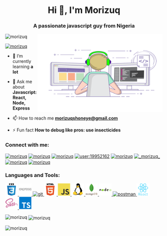 <h1 align="center">Hi 👋, I'm Morizuq</h1>
<h3 align="center">A passionate javascript guy from Nigeria</h3>
<img align="right" alt="Coding" height="250" width="400" src="gifs/pg.gif">

<p align="left"> <img src="https://komarev.com/ghpvc/?username=morizuq&label=Profile%20views&color=0e75b6&style=flat" alt="morizuq" /> </p>

<p align="left"> <a href="https://twitter.com/morizuq" target="blank"><img src="https://img.shields.io/twitter/follow/morizuq?logo=twitter&style=for-the-badge" alt="morizuq" /></a> </p>

- 🌱 I’m currently learning **a lot**

- 💬 Ask me about **Javascript: React, Node, Express**

- 📫 How to reach me **morizuqshoneye@gmail.com**

- ⚡ Fun fact **How to debug like pros: use insecticides**

<h3 align="left">Connect with me:</h3>
<p align="left">
<a href="https://dev.to/morizuq" target="blank"><img align="center" src="https://raw.githubusercontent.com/rahuldkjain/github-profile-readme-generator/master/src/images/icons/Social/devto.svg" alt="morizuq" height="30" width="40" /></a>
<a href="https://twitter.com/morizuq" target="blank"><img align="center" src="https://raw.githubusercontent.com/rahuldkjain/github-profile-readme-generator/master/src/images/icons/Social/twitter.svg" alt="morizuq" height="30" width="40" /></a>
<a href="https://linkedin.com/in/morizuq" target="blank"><img align="center" src="https://raw.githubusercontent.com/rahuldkjain/github-profile-readme-generator/master/src/images/icons/Social/linked-in-alt.svg" alt="morizuq" height="30" width="40" /></a>
<a href="https://stackoverflow.com/users/19952162" target="blank"><img align="center" src="https://raw.githubusercontent.com/rahuldkjain/github-profile-readme-generator/master/src/images/icons/Social/stack-overflow.svg" alt="user:19952162" height="30" width="40" /></a>
<a href="https://codesandbox.com/morizuq" target="blank"><img align="center" src="https://raw.githubusercontent.com/rahuldkjain/github-profile-readme-generator/master/src/images/icons/Social/codesandbox.svg" alt="morizuq" height="30" width="40" /></a>
<a href="https://instagram.com/_morizuq_" target="blank"><img align="center" src="https://raw.githubusercontent.com/rahuldkjain/github-profile-readme-generator/master/src/images/icons/Social/instagram.svg" alt="_morizuq_" height="30" width="40" /></a>
<a href="https://dribbble.com/morizuq" target="blank"><img align="center" src="https://raw.githubusercontent.com/rahuldkjain/github-profile-readme-generator/master/src/images/icons/Social/dribbble.svg" alt="morizuq" height="30" width="40" /></a>
<a href="https://www.hackerrank.com/morizuq" target="blank"><img align="center" src="https://raw.githubusercontent.com/rahuldkjain/github-profile-readme-generator/master/src/images/icons/Social/hackerrank.svg" alt="morizuq" height="30" width="40" /></a>
</p>

<h3 align="left">Languages and Tools:</h3>
<p align="left"> <a href="https://www.w3schools.com/css/" target="_blank" rel="noreferrer"> <img src="https://raw.githubusercontent.com/devicons/devicon/master/icons/css3/css3-original-wordmark.svg" alt="css3" width="40" height="40"/> </a> <a href="https://expressjs.com" target="_blank" rel="noreferrer"> <img src="https://raw.githubusercontent.com/devicons/devicon/master/icons/express/express-original-wordmark.svg" alt="express" width="40" height="40"/> </a> <a href="https://git-scm.com/" target="_blank" rel="noreferrer"> <img src="https://www.vectorlogo.zone/logos/git-scm/git-scm-icon.svg" alt="git" width="40" height="40"/> </a> <a href="https://www.w3.org/html/" target="_blank" rel="noreferrer"> <img src="https://raw.githubusercontent.com/devicons/devicon/master/icons/html5/html5-original-wordmark.svg" alt="html5" width="40" height="40"/> </a> <a href="https://developer.mozilla.org/en-US/docs/Web/JavaScript" target="_blank" rel="noreferrer"> <img src="https://raw.githubusercontent.com/devicons/devicon/master/icons/javascript/javascript-original.svg" alt="javascript" width="40" height="40"/> </a> <a href="https://www.linux.org/" target="_blank" rel="noreferrer"> <img src="https://raw.githubusercontent.com/devicons/devicon/master/icons/linux/linux-original.svg" alt="linux" width="40" height="40"/> </a> <a href="https://www.mongodb.com/" target="_blank" rel="noreferrer"> <img src="https://raw.githubusercontent.com/devicons/devicon/master/icons/mongodb/mongodb-original-wordmark.svg" alt="mongodb" width="40" height="40"/> </a> <a href="https://nodejs.org" target="_blank" rel="noreferrer"> <img src="https://raw.githubusercontent.com/devicons/devicon/master/icons/nodejs/nodejs-original-wordmark.svg" alt="nodejs" width="40" height="40"/> </a> <a href="https://postman.com" target="_blank" rel="noreferrer"> <img src="https://www.vectorlogo.zone/logos/getpostman/getpostman-icon.svg" alt="postman" width="40" height="40"/> </a> <a href="https://reactjs.org/" target="_blank" rel="noreferrer"> <img src="https://raw.githubusercontent.com/devicons/devicon/master/icons/react/react-original-wordmark.svg" alt="react" width="40" height="40"/> </a> <a href="https://sass-lang.com" target="_blank" rel="noreferrer"> <img src="https://raw.githubusercontent.com/devicons/devicon/master/icons/sass/sass-original.svg" alt="sass" width="40" height="40"/> </a> <a href="https://www.typescriptlang.org/" target="_blank" rel="noreferrer"> <img src="https://raw.githubusercontent.com/devicons/devicon/master/icons/typescript/typescript-original.svg" alt="typescript" width="40" height="40"/> </a> </p>

<p><img align="left" src="https://github-readme-stats.vercel.app/api/top-langs?username=morizuq&show_icons=true&locale=en&layout=compact" alt="morizuq" /></p>

<p>&nbsp;<img align="center" src="https://github-readme-stats.vercel.app/api?username=morizuq&show_icons=true&locale=en" alt="morizuq" /></p>

<p><img align="center" src="https://github-readme-streak-stats.herokuapp.com/?user=morizuq&" alt="morizuq" /></p>
